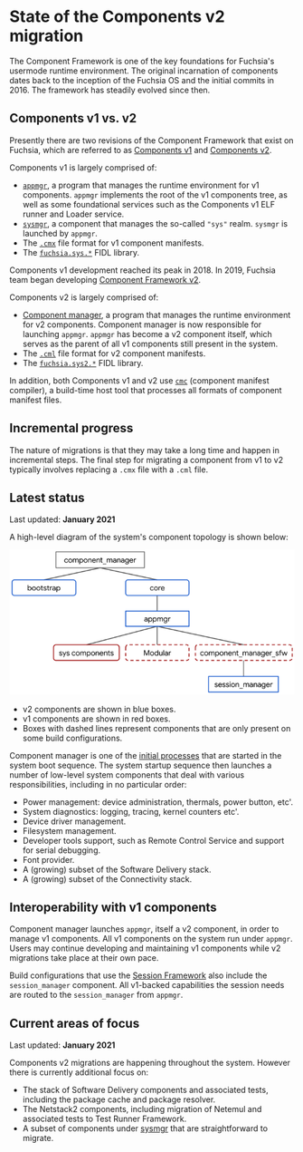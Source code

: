 # State of the Components v2 migration

The Component Framework is one of the key foundations for Fuchsia's usermode
runtime environment. The original incarnation of components dates back to the
inception of the Fuchsia OS and the initial commits in 2016. The framework has
steadily evolved since then.

## Components v1 vs. v2

Presently there are two revisions of the Component Framework that exist on
Fuchsia, which are referred to as [Components v1][cfv1] and
[Components v2][cfv2].

Components v1 is largely comprised of:

*   [`appmgr`][appmgr], a program that manages the runtime environment for v1
    components. `appmgr` implements the root of the v1 components tree, as well
    as some foundational services such as the Components v1 ELF runner and
    Loader service.
*   [`sysmgr`][sysmgr], a component that manages the so-called `"sys"` realm.
    `sysmgr` is launched by `appmgr`.
*   The [`.cmx`][cmx] file format for v1 component manifests.
*   The [`fuchsia.sys.*`][fuchsia-sys] FIDL library.

Components v1 development reached its peak in 2018. In 2019, Fuchsia team began
developing [Component Framework v2][intro].

Components v2 is largely comprised of:

*   [Component manager][component_manager], a program that manages the runtime
    environment for v2 components. Component manager is now responsible for
    launching `appmgr`. `appmgr` has become a v2 component itself, which serves
    as the parent of all v1 components still present in the system.
*   The [`.cml`][cml] file format for v2 component manifests.
*   The [`fuchsia.sys2.*`][fuchsia-sys2] FIDL library.

In addition, both Components v1 and v2 use [`cmc`][cmc] (component manifest
compiler), a build-time host tool that processes all formats of component
manifest files.

## Incremental progress

The nature of migrations is that they may take a long time and happen in
incremental steps. The final step for migrating a component from v1 to v2
typically involves replacing a `.cmx` file with a `.cml` file.

## Latest status

Last updated: **January 2021**

A high-level diagram of the system's component topology is shown below:

![Realms diagram](images/high_level_components_topology.png)

*   v2 components are shown in blue boxes.
*   v1 components are shown in red boxes.
*   Boxes with dashed lines represent components that are only present on some
    build configurations.

Component manager is one of the [initial processes][initial-processes] that are
started in the system boot sequence. The system startup sequence then launches a
number of low-level system components that deal with various responsibilities,
including in no particular order:

*   Power management: device administration, thermals, power button, etc'.
*   System diagnostics: logging, tracing, kernel counters etc'.
*   Device driver management.
*   Filesystem management.
*   Developer tools support, such as Remote Control Service and support for
    serial debugging.
*   Font provider.
*   A (growing) subset of the Software Delivery stack.
*   A (growing) subset of the Connectivity stack.

## Interoperability with v1 components

Component manager launches `appmgr`, itself a v2 component, in order to manage
v1 components. All v1 components on the system run under `appmgr`. Users may
continue developing and maintaining v1 components while v2 migrations take place
at their own pace.

Build configurations that use the [Session Framework][session-framework] also
include the `session_manager` component. All v1-backed capabilities the session
needs are routed to the `session_manager` from `appmgr`.

## Current areas of focus

Last updated: **January 2021**

Components v2 migrations are happening throughout the system. However there is
currently additional focus on:

-   The stack of Software Delivery components and associated tests, including
    the package cache and package resolver.
-   The Netstack2 components, including migration of Netemul and associated
    tests to Test Runner Framework.
-   A subset of components under [sysmgr](/docs/glossary.md#sysmgr) that are
    straightforward to migrate.

[appmgr]: /src/sys/appmgr
[cfv1]: /docs/glossary.md#components-v1
[cfv2]: /docs/glossary.md#components-v2
[cmc]: /tools/cmc/
[cml]: /docs/concepts/components/v2/component_manifests.md
[cmx]: /docs/concepts/components/v1/component_manifests.md
[component_manager]: /docs/concepts/components/v2/component_manager.md
[fuchsia-sys2]: https://fuchsia.dev/reference/fidl/fuchsia.sys2
[fuchsia-sys]: https://fuchsia.dev/reference/fidl/fuchsia.sys
[initial-processes]: /docs/concepts/booting/everything_between_power_on_and_your_component.md#initial-processes
[intro]: /docs/concepts/components/v2/introduction.md
[session-framework]: /docs/concepts/session/introduction.md
[sysmgr]: /docs/glossary.md#sysmgr
